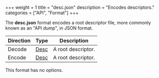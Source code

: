 +++
weight = 1
title = "desc.json"
description = "Encodes descriptors."
categories = ["API", "Format"]
+++

The **desc.json** format encodes a root descriptor file, more commonly
known as an "API dump", in JSON format.

| Direction | Type | Description |
| --- | --- | --- |
| Decode | [Desc](/api/types/Desc) | A root descriptor. |
| Encode | [Desc](/api/types/Desc) | A root descriptor. |

This format has no options.